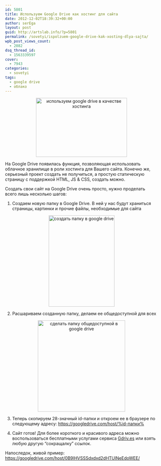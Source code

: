 ```yaml
---
id: 5801
title: Используем Google Drive как хостинг для сайта
date: 2012-12-02T18:39:32+00:00
author: serEga
layout: post
guid: http://artslab.info/?p=5801
permalink: /sovetyi/ispolzuem-google-drive-kak-xosting-dlya-sajta/
wpb_post_views_count:
  - 2082
dsq_thread_id:
  - 1563339597
cover:
  - 7943
categories:
  - sovetyi
tags:
  - google drive
  - облако
---
```

<center>
  <a href="{{site.img_cdn}}/google_drive_kak_hosting.jpg"><img src="{{site.img_cdn}}/google_drive_kak_hosting-300x194.jpg" alt="используем google drive в качестве хостинга" title="google_drive_kak_hosting" width="300" height="194" class="aligncenter size-medium wp-image-5802" srcset="{{site.img_cdn}}/google_drive_kak_hosting-300x194.jpg 300w, {{site.img_cdn}}/google_drive_kak_hosting.jpg 650w" sizes="(max-width: 300px) 100vw, 300px" /></a>
</center>

На Google Drive появилась функция, позволяющая использовать облачное хранилище в роли хостинга для Вашего сайта. Конечно же, серьезный проект создать не получиться, а простую статическую страницу с поддержкой HTML, JS & CSS, создать можно.

Создать свои сайт на Google Drive очень просто, нужно проделать всего лишь несколько шагов:

<!--more-->

1. Создаем новую папку в Google Drive. В ней у нас будут храниться страницы, картинки и прочие файлы, необходимые для сайта

<center>
  <a href="{{site.img_cdn}}/sozdat_papku_v_drive.jpeg"><img src="{{site.img_cdn}}/sozdat_papku_v_drive-217x300.jpg" alt="создать папку в google drive" title="sozdat_papku_v_drive" width="217" height="300" class="aligncenter size-medium wp-image-5806" srcset="{{site.img_cdn}}/sozdat_papku_v_drive-217x300.jpg 217w, {{site.img_cdn}}/sozdat_papku_v_drive.jpeg 268w" sizes="(max-width: 217px) 100vw, 217px" /></a>
</center>

2. Расшариваем созданную папку, делаем ее общедоступной для всех

<center>
  <a href="{{site.img_cdn}}/rasharit_papku_google_drive.jpeg"><img src="{{site.img_cdn}}/rasharit_papku_google_drive-288x300.jpg" alt="сделать папку общедоступной в google drive" title="rasharit_papku_google_drive" width="288" height="300" class="aligncenter size-medium wp-image-5805" srcset="{{site.img_cdn}}/rasharit_papku_google_drive-288x300.jpg 288w, {{site.img_cdn}}/rasharit_papku_google_drive.jpeg 629w" sizes="(max-width: 288px) 100vw, 288px" /></a>
</center>

3. Теперь скопируем 28-значный id-папки и откроем ее в браузере по следующему адресу: https://googledrive.com/host/%id-папки%

4. Сайт готов! Для более короткого и красивого адреса можно воспользоваться бесплатными услугами сервиса [Gdriv.es](http://gdriv.es) или взять любую другую &#8220;сокращалку&#8221; ссылок.

<center>
</center>

Напоследок, живой пример: <https://googledrive.com/host/0B9lHVSSSdxdxd2dHTUlNeEdoWEE/>